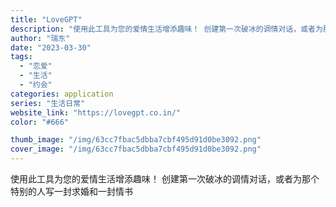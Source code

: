 ```yaml
---
title: "LoveGPT"
description: "使用此工具为您的爱情生活增添趣味！ 创建第一次破冰的调情对话，或者为那个特别的人写一封求婚和一封情书"
author: "瑞东"
date: "2023-03-30"
tags:
  - "恋爱"
  - "生活"
  - "约会"
categories: application
series: "生活日常"
website_link: "https://lovegpt.co.in/"
color: "#666"

thumb_image: "/img/63cc7fbac5dbba7cbf495d91d0be3092.png"
cover_image: "/img/63cc7fbac5dbba7cbf495d91d0be3092.png"
---
```


使用此工具为您的爱情生活增添趣味！ 创建第一次破冰的调情对话，或者为那个特别的人写一封求婚和一封情书